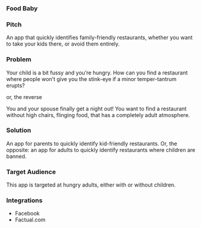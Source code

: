 ### Food Baby

### Pitch

An app that quickly identifies family-friendly restaurants, whether you want to take your kids there, or avoid them entirely.

### Problem

Your child is a bit fussy and you’re hungry. How can you find a restaurant where people won’t give you the stink-eye if a minor temper-tantrum erupts?

or, the reverse

You and your spouse finally get a night out! You want to find a restaurant without high chairs, flinging food, that has a completely adult atmosphere.

### Solution

An app for parents to quickly identify kid-friendly restaurants. Or, the opposite: an app for adults to quickly identify restaurants where children are banned.

### Target Audience

This app is targeted at hungry adults, either with or without children.

### Integrations

* Facebook
* Factual.com
